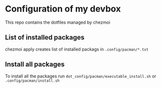 # Configuration of my devbox

This repo contains the dotfiles managed by chezmoi

## List of installed packages
chezmoi apply creates list of installed packags in `.config/pacman/*.txt`

## Install all packages
To install all the packages run `dot_config/pacman/executable_install.sh` or `.config/pacman/install.sh`
